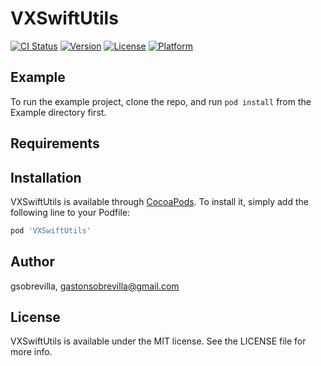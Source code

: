 # VXSwiftUtils

[![CI Status](https://img.shields.io/travis/gsobrevilla/VXSwiftUtils.svg?style=flat)](https://travis-ci.org/gsobrevilla/VXSwiftUtils)
[![Version](https://img.shields.io/cocoapods/v/VXSwiftUtils.svg?style=flat)](https://cocoapods.org/pods/VXSwiftUtils)
[![License](https://img.shields.io/cocoapods/l/VXSwiftUtils.svg?style=flat)](https://cocoapods.org/pods/VXSwiftUtils)
[![Platform](https://img.shields.io/cocoapods/p/VXSwiftUtils.svg?style=flat)](https://cocoapods.org/pods/VXSwiftUtils)

## Example

To run the example project, clone the repo, and run `pod install` from the Example directory first.

## Requirements

## Installation

VXSwiftUtils is available through [CocoaPods](https://cocoapods.org). To install
it, simply add the following line to your Podfile:

```ruby
pod 'VXSwiftUtils'
```

## Author

gsobrevilla, gastonsobrevilla@gmail.com

## License

VXSwiftUtils is available under the MIT license. See the LICENSE file for more info.
